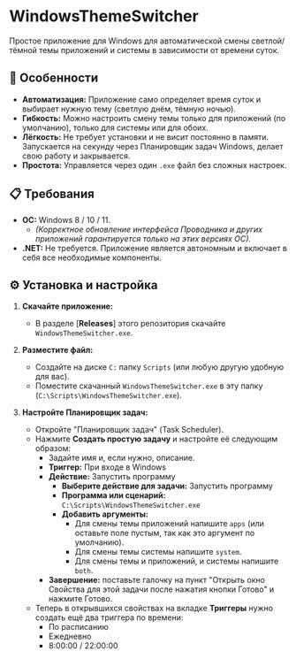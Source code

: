 # WindowsThemeSwitcher

Простое приложение для Windows для автоматической смены светлой/тёмной темы приложений и системы в зависимости от времени суток.

## 🚀 Особенности

* **Автоматизация:** Приложение само определяет время суток и выбирает нужную тему (светлую днём, тёмную ночью).
* **Гибкость:** Можно настроить смену темы только для приложений (по умолчанию), только для системы или для обоих.
* **Лёгкость:** Не требует установки и не висит постоянно в памяти. Запускается на секунду через Планировщик задач Windows, делает свою работу и закрывается.
* **Простота:** Управляется через один `.exe` файл без сложных настроек.

## 📋 Требования

* **ОС:** Windows 8 / 10 / 11.
    * *(Корректное обновление интерфейса Проводника и других приложений гарантируется только на этих версиях ОС).*
* **.NET:** Не требуется. Приложение является автономным и включает в себя все необходимые компоненты.

## ⚙️ Установка и настройка

1.  **Скачайте приложение:**
    * В разделе [**Releases**] этого репозитория скачайте `WindowsThemeSwitcher.exe`.

2.  **Разместите файл:**
    * Создайте на диске `C:` папку `Scripts` (или любую другую удобную для вас).
    * Поместите скачанный `WindowsThemeSwitcher.exe` в эту папку (`C:\Scripts\WindowsThemeSwitcher.exe`).

3.  **Настройте Планировщик задач:**
    * Откройте "Планировщик задач" (Task Scheduler).
    * Нажмите **Создать простую задачу** и настройте её следующим образом:
    	* Задайте имя и, если нужно, описание.
    	* **Триггер:** При входе в Windows
    	* **Действие:** Запустить программу
    	    * **Выберите действие для задачи:** Запустить программу
    	    * **Программа или сценарий:** `C:\Scripts\WindowsThemeSwitcher.exe`
    	    * **Добавить аргументы:**
    		   * Для смены темы приложений напишите `apps` (или оставьте поле пустым, так как это аргумент по умолчанию).
    		   * Для смены темы системы напишите `system`.
    		   * Для смены темы и приложений, и системы напишите `both`.
    	* **Завершение:** поставьте галочку на пункт "Открыть окно Свойства для этой задачи после нажатия кнопки Готово" и нажмите Готово.
  	* Теперь в открывшихся свойствах на вкладке **Триггеры** нужно создать ещё два триггера по времени:
  		* По расписанию
  		* Ежедневно
  		* 8:00:00 / 22:00:00
